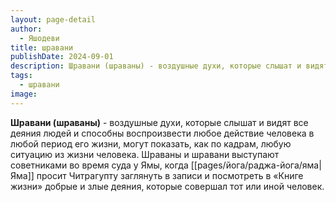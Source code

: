 ```yaml
---
layout: page-detail
author:
  - Яшодеви
title: шравани
publishDate: 2024-09-01
description: Шравани (шраваны) - воздушные духи, которые слышат и видят все деяния людей и способны воспроизвести любое действие человека в любой период его жизни, могут показать, как по кадрам, любую ситуацию из жизни человека. Шраваны и шравани выступают советниками во время суда у Ямы, когда Яма просит Читрагупту заглянуть в записи и посмотреть в «Книге жизни» добрые и злые деяния, которые совершал тот или иной человек.
tags:
  - шравани
image:
---
```

**Шравани (шраваны)** - воздушные духи, которые слышат и видят все деяния людей и способны воспроизвести любое действие человека в любой период его жизни, могут показать, как по кадрам, любую ситуацию из жизни человека. Шраваны и шравани выступают советниками во время суда у Ямы, когда [[pages/йога/раджа-йога/яма|Яма]] просит Читрагупту заглянуть в записи и посмотреть в «Книге жизни» добрые и злые деяния, которые совершал тот или иной человек.

